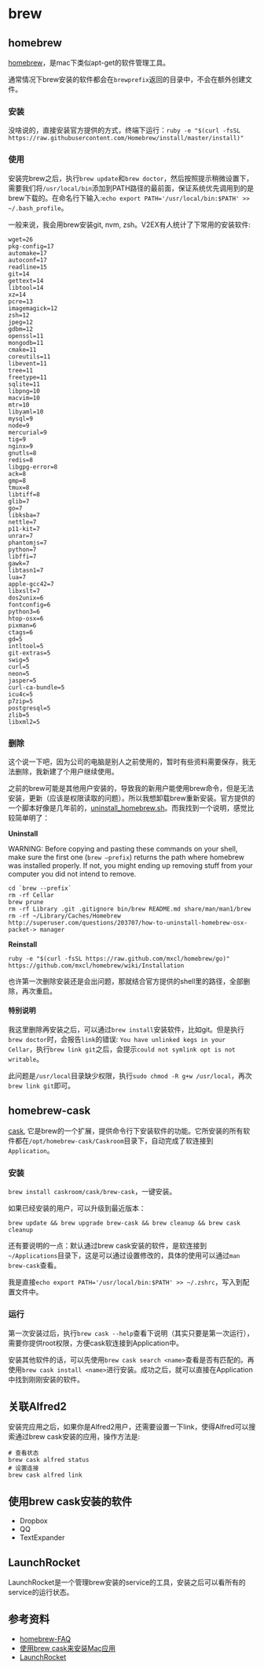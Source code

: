 # brew

## homebrew
[homebrew](https://github.com/Homebrew/homebrew)，是mac下类似apt-get的软件管理工具。

通常情况下brew安装的软件都会在`brewprefix`返回的目录中，不会在额外创建文件。

### 安装
没啥说的，直接安装官方提供的方式，终端下运行：`ruby -e "$(curl -fsSL https://raw.githubusercontent.com/Homebrew/install/master/install)"`

### 使用
安装完brew之后，执行`brew update`和`brew doctor`，然后按照提示稍微设置下，需要我们将`/usr/local/bin`添加到PATH路径的最前面，保证系统优先调用到的是brew下载的。在命名行下输入:`echo export PATH='/usr/local/bin:$PATH' >> ~/.bash_profile`。

一般来说，我会用brew安装git, nvm, zsh。V2EX有人统计了下常用的安装软件:

```
wget=26
pkg-config=17
automake=17
autoconf=17
readline=15
git=14
gettext=14
libtool=14
xz=14
pcre=13
imagemagick=12
zsh=12
jpeg=12
gdbm=12
openssl=11
mongodb=11
cmake=11
coreutils=11
libevent=11
tree=11
freetype=11
sqlite=11
libpng=10
macvim=10
mtr=10
libyaml=10
mysql=9
node=9
mercurial=9
tig=9
nginx=9
gnutls=8
redis=8
libgpg-error=8
ack=8
gmp=8
tmux=8
libtiff=8
glib=7
go=7
libksba=7
nettle=7
p11-kit=7
unrar=7
phantomjs=7
python=7
libffi=7
gawk=7
libtasn1=7
lua=7
apple-gcc42=7
libxslt=7
dos2unix=6
fontconfig=6
python3=6
htop-osx=6
pixman=6
ctags=6
gd=5
intltool=5
git-extras=5
swig=5
curl=5
neon=5
jasper=5
curl-ca-bundle=5
icu4c=5
p7zip=5
postgresql=5
zlib=5
libxml2=5
```

### 删除
这个说一下吧，因为公司的电脑是别人之前使用的，暂时有些资料需要保存，我无法删除，我新建了个用户继续使用。

之前的brew可能是其他用户安装的，导致我的新用户能使用brew命令，但是无法安装，更新（应该是权限读取的问题）。所以我想卸载brew重新安装。官方提供的一个脚本好像是几年前的，[uninstall_homebrew.sh](https://gist.github.com/mxcl/1173223)。而我找到一个说明，感觉比较简单明了：


**Uninstall**

WARNING: Before copying and pasting these commands on your shell, make sure the first one (`brew –prefix`) returns the path where homebrew was installed properly. If not, you might ending up removing stuff from your computer you did not intend to remove.

```
cd `brew --prefix`
rm -rf Cellar
brew prune
rm -rf Library .git .gitignore bin/brew README.md share/man/man1/brew
rm -rf ~/Library/Caches/Homebrew
http://superuser.com/questions/203707/how-to-uninstall-homebrew-osx-packet-> manager
```

**Reinstall**

```
ruby -e "$(curl -fsSL https://raw.github.com/mxcl/homebrew/go)"
https://github.com/mxcl/homebrew/wiki/Installation
```

也许第一次删除安装还是会出问题，那就结合官方提供的shell里的路径，全部删除，再次重启。

#### 特别说明
我这里删除再安装之后，可以通过`brew install`安装软件，比如git。但是执行`brew doctor`时，会报告`link`的错误: `You have unlinked kegs in your Cellar`，执行`brew link git`之后，会提示`could not symlink opt is not writable`。

此问题是`/usr/local`目录缺少权限，执行`sudo chmod -R g+w /usr/local`，再次`brew link git`即可。

## homebrew-cask
[cask](http://caskroom.io/), 它是brew的一个扩展，提供命令行下安装软件的功能。它所安装的所有软件都在`/opt/homebrew-cask/Caskroom`目录下，自动完成了软连接到`Application`。


### 安装
`brew install caskroom/cask/brew-cask`，一键安装。

如果已经安装的用户，可以升级到最近版本：

```
brew update && brew upgrade brew-cask && brew cleanup && brew cask cleanup
```

还有要说明的一点：默认通过brew cask安装的软件，是软连接到`~/Applications`目录下，这是可以通过设置修改的，具体的使用可以通过`man brew-cask`查看。

我是直接`echo export PATH='/usr/local/bin:$PATH' >> ~/.zshrc`，写入到配置文件中。

### 运行
第一次安装过后，执行`brew cask --help`查看下说明（其实只要是第一次运行），需要你提供root权限，方便cask软连接到Application中。

安装其他软件的话，可以先使用`brew cask search <name>`查看是否有匹配的。再使用`brew cask install <name>`进行安装。成功之后，就可以直接在Application中找到刚刚安装的软件。

## 关联Alfred2
安装完应用之后，如果你是Alfred2用户，还需要设置一下link，使得Alfred可以搜索通过brew cask安装的应用，操作方法是:

```
# 查看状态
brew cask alfred status
# 设置连接
brew cask alfred link
```

## 使用brew cask安装的软件
- Dropbox
- QQ
- TextExpander

## LaunchRocket
LaunchRocket是一个管理brew安装的service的工具，安装之后可以看所有的service的运行状态。

## 参考资料
- [homebrew-FAQ](https://github.com/Homebrew/homebrew/wiki/FAQ)
- [使用brew cask来安装Mac应用](http://blog.devtang.com/blog/2014/02/26/the-introduction-of-homebrew-and-brewcask/)
- [LaunchRocket](https://github.com/jimbojsb/launchrocket)